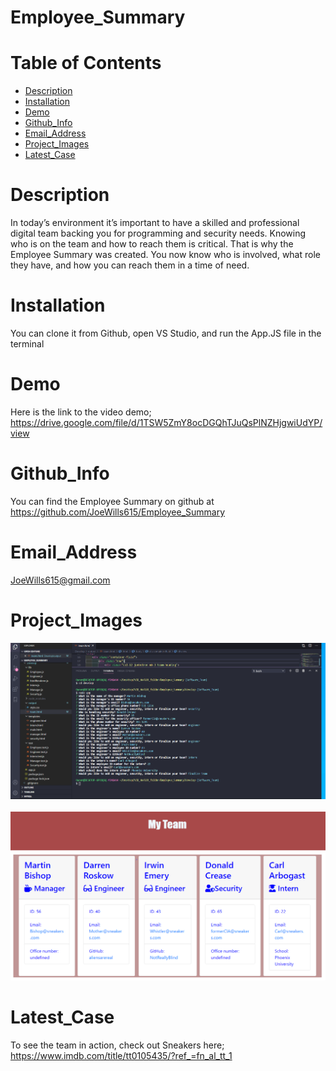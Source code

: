 # Employee_Summary

# Table of Contents
  * [Description](#description)
  * [Installation](#installation)
  * [Demo](#demo)
  * [Github_Info](#github_info)
  * [Email_Address](#email_address)
  * [Project_Images](#project_images)
  * [Latest_Case](#latest_case)


# Description
  In today’s environment it’s important to have a skilled and professional digital team backing you for programming and security needs. Knowing who is on the team and how to reach them is critical. That is why the Employee Summary was created. You now know who is involved, what role they have, and how you can reach them in a time of need. 

# Installation
  You can clone it from Github, open VS Studio, and run the App.JS file in the terminal

# Demo
  Here is the link to the video demo; 
  https://drive.google.com/file/d/1TSW5ZmY8ocDGQhTJuQsPlNZHjgwiUdYP/view

# Github_Info
  You can find the Employee Summary on github at https://github.com/JoeWills615/Employee_Summary

# Email_Address
  JoeWills615@gmail.com

# Project_Images
  <img src="/assets/sneakers_02.PNG">

  <br/>
  <br/>

  <img src="/assets/sneakers_01.PNG">
  
  # Latest_Case
  To see the team in action, check out Sneakers here;
  https://www.imdb.com/title/tt0105435/?ref_=fn_al_tt_1
